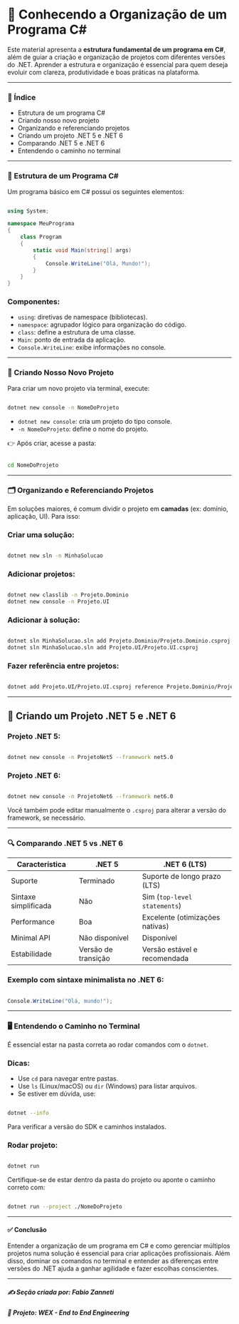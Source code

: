 # 🧱 Conhecendo a Organização de um Programa C#

Este material apresenta a **estrutura fundamental de um programa em C#**, além de guiar a criação e organização de projetos com diferentes versões do .NET. Aprender a estrutura e organização é essencial para quem deseja evoluir com clareza, produtividade e boas práticas na plataforma.

---

### 📌 Índice

- Estrutura de um programa C#  
- Criando nosso novo projeto  
- Organizando e referenciando projetos  
- Criando um projeto .NET 5 e .NET 6  
- Comparando .NET 5 e .NET 6  
- Entendendo o caminho no terminal  

---

### 🧠 Estrutura de um Programa C#

Um programa básico em C# possui os seguintes elementos:

```csharp

using System;

namespace MeuPrograma
{
    class Program
    {
        static void Main(string[] args)
        {
            Console.WriteLine("Olá, Mundo!");
        }
    }
}

```

### Componentes:

* `using`: diretivas de namespace (bibliotecas).
* `namespace`: agrupador lógico para organização do código.
* `class`: define a estrutura de uma classe.
* `Main`: ponto de entrada da aplicação.
* `Console.WriteLine`: exibe informações no console.

---

### 🚀 Criando Nosso Novo Projeto

Para criar um novo projeto via terminal, execute:

```bash

dotnet new console -n NomeDoProjeto

```

* `dotnet new console`: cria um projeto do tipo console.
* `-n NomeDoProjeto`: define o nome do projeto.

👉 Após criar, acesse a pasta:

```bash

cd NomeDoProjeto

```

---

### 🗂️ Organizando e Referenciando Projetos

Em soluções maiores, é comum dividir o projeto em **camadas** (ex: domínio, aplicação, UI). Para isso:

### Criar uma solução:

```bash

dotnet new sln -n MinhaSolucao

```

### Adicionar projetos:

```bash

dotnet new classlib -n Projeto.Dominio
dotnet new console -n Projeto.UI

```

### Adicionar à solução:

```bash

dotnet sln MinhaSolucao.sln add Projeto.Dominio/Projeto.Dominio.csproj
dotnet sln MinhaSolucao.sln add Projeto.UI/Projeto.UI.csproj

```

### Fazer referência entre projetos:

```bash

dotnet add Projeto.UI/Projeto.UI.csproj reference Projeto.Dominio/Projeto.Dominio.csproj

```

---

## 🧱 Criando um Projeto .NET 5 e .NET 6

### Projeto .NET 5:

```bash

dotnet new console -n ProjetoNet5 --framework net5.0

```

### Projeto .NET 6:

```bash

dotnet new console -n ProjetoNet6 --framework net6.0

```

Você também pode editar manualmente o `.csproj` para alterar a versão do framework, se necessário.

---

### 🔍 Comparando .NET 5 vs .NET 6

| Característica       | .NET 5              | .NET 6 (LTS)                    |
| -------------------- | ------------------- | ------------------------------- |
| Suporte              | Terminado           | Suporte de longo prazo (LTS)    |
| Sintaxe simplificada | Não                 | Sim (`top-level statements`)    |
| Performance          | Boa                 | Excelente (otimizações nativas) |
| Minimal API          | Não disponível      | Disponível                      |
| Estabilidade         | Versão de transição | Versão estável e recomendada    |

### Exemplo com sintaxe minimalista no .NET 6:

```csharp

Console.WriteLine("Olá, mundo!");

```

---

### 🖥️ Entendendo o Caminho no Terminal

É essencial estar na pasta correta ao rodar comandos com o `dotnet`.

### Dicas:

* Use `cd` para navegar entre pastas.
* Use `ls` (Linux/macOS) ou `dir` (Windows) para listar arquivos.
* Se estiver em dúvida, use:

```bash

dotnet --info

```

Para verificar a versão do SDK e caminhos instalados.

### Rodar projeto:

```bash

dotnet run

```

Certifique-se de estar dentro da pasta do projeto ou aponte o caminho correto com:

```bash

dotnet run --project ./NomeDoProjeto

```

---

#### ✅ Conclusão

Entender a organização de um programa em C# e como gerenciar múltiplos projetos numa solução é essencial para criar aplicações profissionais. Além disso, dominar os comandos no terminal e entender as diferenças entre versões do .NET ajuda a ganhar agilidade e fazer escolhas conscientes.

---

##### ✍️ **Seção criada por:** *Fabio Zanneti*
##### 🎯 Projeto: **WEX - End to End Engineering**